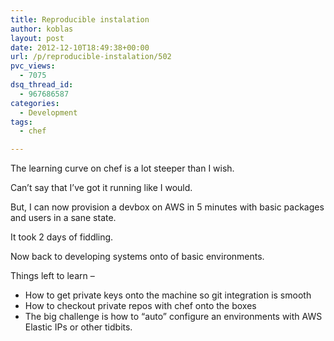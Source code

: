 ```yaml
---
title: Reproducible instalation
author: koblas
layout: post
date: 2012-12-10T18:49:38+00:00
url: /p/reproducible-instalation/502
pvc_views:
  - 7075
dsq_thread_id:
  - 967686587
categories:
  - Development
tags:
  - chef

---
```

The learning curve on chef is a lot steeper than I wish.

Can&#8217;t say that I&#8217;ve got it running like I would.

But, I can now provision a devbox on AWS in 5 minutes with basic packages and users in a sane state.

It took 2 days of fiddling.

Now back to developing systems onto of basic environments.

Things left to learn &#8211;

* How to get private keys onto the machine so git integration is smooth
* How to checkout private repos with chef onto the boxes
* The big challenge is how to &#8220;auto&#8221; configure an environments with AWS Elastic IPs or other tidbits.
